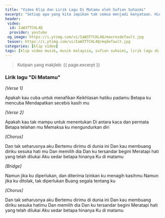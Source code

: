 ```yaml
---
title: "Video Klip dan Lirik Lagu Di Matamu oleh Sufian Suhaimi"
excerpt: "Setiap apa yang kita impikan tak semua menjadi kenyataan. Hiduplah dalam kebenaran, kenyataan akan lebih jujur dari penantian"
header:
 video:
  id: IaW3TTCHL4Q
  provider: youtube
 og_image: https://i.ytimg.com/vi/IaW3TTCHL4Q/maxresdefault.jpg
 teaser: https://i.ytimg.com/vi/IaW3TTCHL4Q/mqdefault.jpg
categories: [klip video]
tags: [klip video musik, musik malaysia, sufian suhaimi, lirik lagu di matamu]
---
```


> Kutipan yang makjleb: {{ page.excerpt }}

### Lirik lagu "Di Matamu"

_[Verse 1]_

Apakah kau cuba untuk menafikan
Keikhlasan hatiku padamu
Betapa ku mencuba
Mendapatkan secebis kasih mu

_[Verse 2]_

Apakah kau tak mampu untuk menentukan
Di antara kaca dan permata
Betapa telahan mu
Memaksa ku mengundurkan diri

_[Chorus]_

Dan tak seharusnya aku
Bertemu dirimu di dunia ini
Dan kau membuang diriku sesuka hati mu
Dan memilih dia
Dan ku tersandar begini
Meratapi hati yang telah dilukai
Aku sedar betapa hinanya
Ku di matamu

_[Bridge]_

Namun jika ku diperlukan, dan diterima
Izinkan ku menagih kasihmu
Namun jika ku ditolak, tak diperlukan
Buang segala tentang ku

_[Chorus]_

Dan tak seharusnya aku
Bertemu dirimu di dunia ini
Dan kau membuang diriku sesuka hatimu
Dan memilih dia
Dan ku tersandar begini
Meratapi hati yang telah dilukai
Aku sedar betapa hinanya
Ku di matamu
